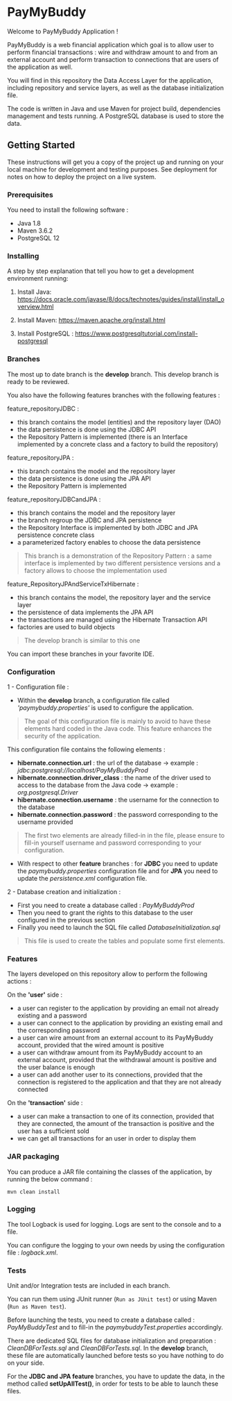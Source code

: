 # PayMyBuddy
Welcome to PayMyBuddy Application !

PayMyBuddy is a web financial application which goal is to allow user to perform financial transactions : wire and withdraw amount to and from an external account and perform transaction to connections that are users of the application as well.

You will find in this repository the Data Access Layer for the application, including repository and service layers, as well as the database initialization file.

The code is written in Java and use Maven for project build, dependencies management and tests running. A PostgreSQL database is used to store the data.


## Getting Started

These instructions will get you a copy of the project up and running on your local machine for development and testing purposes. See deployment for notes on how to deploy the project on a live system.


### Prerequisites

You need to install the following software :

- Java 1.8
- Maven 3.6.2
- PostgreSQL 12


### Installing

A step by step explanation that tell you how to get a development environment running:

1. Install Java:
<https://docs.oracle.com/javase/8/docs/technotes/guides/install/install_overview.html>

2. Install Maven:
<https://maven.apache.org/install.html>

3. Install PostgreSQL :
<https://www.postgresqltutorial.com/install-postgresql>


### Branches

The most up to date branch is the **develop** branch.
This develop branch is ready to be reviewed.

You also have the following features branches with the following features :

feature_repositoryJDBC :
- this branch contains the model (entities) and the repository layer (DAO) 
- the data persistence is done using the JDBC API 
- the Repository Pattern is implemented (there is an Interface implemented by a concrete class and a factory to build the repository)

feature_repositoryJPA :
- this branch contains the model and the repository layer
- the data persistence is done using the JPA API 
- the Repository Pattern is implemented

feature_repositoryJDBCandJPA :
- this branch contains the model and the repository layer
- the branch regroup the JDBC and JPA persistence
- the Repository Interface is implemented by both JDBC and JPA persistence concrete class 
- a parameterized factory enables to choose the data persistence

> This branch is a demonstration of the Repository Pattern : a same interface is implemented by two different persistence versions and a factory allows to choose the implementation used

feature_RepositoryJPAndServiceTxHibernate :
- this branch contains the model, the repository layer and the service layer
- the persistence of data implements the JPA API
- the transactions are managed using the Hibernate Transaction API 
- factories are used to build objects
	
> The develop branch is similar to this one
	
You can import these branches in your favorite IDE.


### Configuration

1 - Configuration file :
- Within the **develop** branch, a configuration file called *'paymybuddy.properties'* is used to configure the application.

> The goal of this configuration file is mainly to avoid to have these elements hard coded in the Java code. This feature enhances the security of the application.

This configuration file contains the following elements :
- **hibernate.connection.url** : the url of the database
	-> example : *jdbc:postgresql://localhost/PayMyBuddyProd*
- **hibernate.connection.driver_class** : the name of the driver used to access to the database from the Java code
	-> example : *org.postgresql.Driver*
- **hibernate.connection.username** : the username for the connection to the database
- **hibernate.connection.password** : the password corresponding to the username provided
 
> The first two elements are already filled-in in the file, please ensure to fill-in yourself username and password corresponding to your configuration.


- With respect to other **feature** branches : for **JDBC** you need to update the *paymybuddy.properties* configuration file and for **JPA** you need to update the *persistence.xml* configuration file.


2 - Database creation and initialization :
- First you need to create a database called : *PayMyBuddyProd*
- Then you need to grant the rights to this database to the user configured in the previous section 
- Finally  you need to launch the SQL file called *DatabaseInitialization.sql* 

> This file is used to create the tables and populate some first elements.


### Features
The layers developed on this repository allow to perform the following actions :

On the **'user'** side :
- a user can register to the application by providing an email not already existing and a password
- a user can connect to the application by providing an existing email and the corresponding password
- a user can wire amount from an external account to its PayMyBuddy account, provided that the wired amount is positive
- a user can withdraw amount from its PayMyBuddy account to an external account, provided that the withdrawal amount is positive and the user balance is enough
- a user can add another user to its connections, provided that the connection is registered to the application and that they are not already connected

On the **'transaction'** side :
- a user can make a transaction to one of its connection, provided that they are connected, the amount of the transaction is positive and the user has a sufficient sold
- we can get all transactions for an user in order to display them  


### JAR packaging

You can produce a JAR file containing the classes of the application, by running the below command :

`mvn clean install`


### Logging

The tool Logback is used for logging. Logs are sent to the console and to a file.

You can configure the logging to your own needs by using the configuration file : *logback.xml*.


### Tests

Unit and/or Integration tests are included in each branch.

You can run them using JUnit runner (`Run as JUnit test`) or using Maven (`Run as Maven test`).

Before launching the tests, you need to create a database called : *PayMyBuddyTest* and to fill-in the *paymybuddyTest.properties* accordingly.

There are dedicated SQL files for database initialization and preparation : *CleanDBForTests.sql* and *CleanDBForTests.sql*. In the **develop** branch, these file are automatically launched before tests so you have nothing to do on your side.

For the **JDBC and JPA feature** branches, you have to update the data, in the method called 
**setUpAllTest()**, in order for tests to be able to launch these files.

